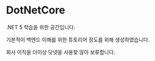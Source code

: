 # DotNetCore

.NET 5 학습을 위한 공간입니다.

기본적이 백엔드 이해를 위한 튜토리어 정도를 위해 생성하였습니다.

회사 이직을 더이상 닷넷을 사용핮 않아 보류합니다.
